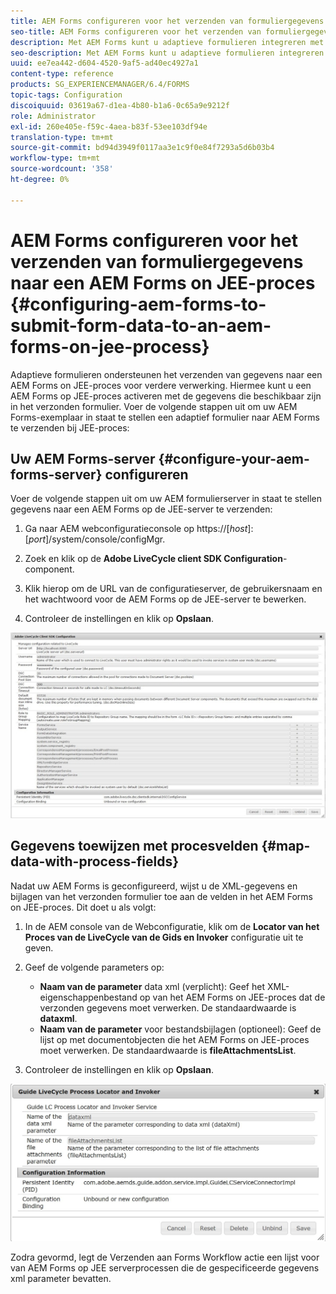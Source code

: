 ```yaml
---
title: AEM Forms configureren voor het verzenden van formuliergegevens naar een AEM Forms tijdens JEE-proces
seo-title: AEM Forms configureren voor het verzenden van formuliergegevens naar een AEM Forms tijdens JEE-proces
description: Met AEM Forms kunt u adaptieve formulieren integreren met AEM Forms op JEE-processen voor de verwerking van formuliergegevens.
seo-description: Met AEM Forms kunt u adaptieve formulieren integreren met AEM Forms op JEE-processen voor de verwerking van formuliergegevens.
uuid: ee7ea442-d604-4520-9af5-ad40ec4927a1
content-type: reference
products: SG_EXPERIENCEMANAGER/6.4/FORMS
topic-tags: Configuration
discoiquuid: 03619a67-d1ea-4b80-b1a6-0c65a9e9212f
role: Administrator
exl-id: 260e405e-f59c-4aea-b83f-53ee103df94e
translation-type: tm+mt
source-git-commit: bd94d3949f0117aa3e1c9f0e84f7293a5d6b03b4
workflow-type: tm+mt
source-wordcount: '358'
ht-degree: 0%

---
```


# AEM Forms configureren voor het verzenden van formuliergegevens naar een AEM Forms on JEE-proces {#configuring-aem-forms-to-submit-form-data-to-an-aem-forms-on-jee-process}

Adaptieve formulieren ondersteunen het verzenden van gegevens naar een AEM Forms on JEE-proces voor verdere verwerking. Hiermee kunt u een AEM Forms op JEE-proces activeren met de gegevens die beschikbaar zijn in het verzonden formulier. Voer de volgende stappen uit om uw AEM Forms-exemplaar in staat te stellen een adaptief formulier naar AEM Forms te verzenden bij JEE-proces:

## Uw AEM Forms-server {#configure-your-aem-forms-server} configureren

Voer de volgende stappen uit om uw AEM formulierserver in staat te stellen gegevens naar een AEM Forms op de JEE-server te verzenden:

1. Ga naar AEM webconfiguratieconsole op https://[*host*]:[*port*]/system/console/configMgr.

1. Zoek en klik op de **Adobe LiveCycle client SDK Configuration**-component.
1. Klik hierop om de URL van de configuratieserver, de gebruikersnaam en het wachtwoord voor de AEM Forms op de JEE-server te bewerken.
1. Controleer de instellingen en klik op **Opslaan**.

![Adobe LiveCycle Client SDK-configuratie](assets/clientsdkconfiguration.jpg)

## Gegevens toewijzen met procesvelden {#map-data-with-process-fields}

Nadat uw AEM Forms is geconfigureerd, wijst u de XML-gegevens en bijlagen van het verzonden formulier toe aan de velden in het AEM Forms on JEE-proces. Dit doet u als volgt:

1. In de AEM console van de Webconfiguratie, klik om de **Locator van het Proces van de LiveCycle van de Gids en Invoker** configuratie uit te geven.
1. Geef de volgende parameters op:

   * **Naam van de parameter**  data xml (verplicht): Geef het XML-eigenschappenbestand op van het AEM Forms on JEE-proces dat de verzonden gegevens moet verwerken. De standaardwaarde is **dataxml**.
   * **Naam van de parameter**  voor bestandsbijlagen (optioneel): Geef de lijst op met documentobjecten die het AEM Forms on JEE-proces moet verwerken. De standaardwaarde is **fileAttachmentsList**.

1. Controleer de instellingen en klik op **Opslaan**.

![Geleider LiveCycle Process Locator en Invoker](assets/test3.jpg)

Zodra gevormd, legt de Verzenden aan Forms Workflow actie een lijst voor van AEM Forms op JEE serverprocessen die de gespecificeerde gegevens xml parameter bevatten.
